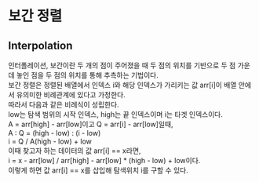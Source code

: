 # 보간 정렬

## Interpolation
인터폴레이션, 보간이란 두 개의 점이 주어졌을 때 두 점의 위치를 기반으로 두 점 가운데 놓인 점을 두 점의 위치를 통해 추측하는 기법이다.  
보간 정렬은 정렬된 배열에서 인덱스 i와 해당 인덱스가 가리키는 값 arr[i]이 배열 안에서 유의미한 비례관계에 있다고 가정한다.  
따라서 다음과 같은 비례식이 성립한다.  
low는 탐색 범위의 시작 인덱스, high는 끝 인덱스이며 i는 타겟 인덱스이다.  
A = arr[high] - arr[low]이고 Q = arr[i] - arr[low]일때,  
A : Q = (high - low) : (i - low)  
i = Q / A(high - low) + low  
이때 찾고자 하는 데이터의 값 arr[i] == x라면,  
i = x - arr[low] / arr[high] - arr[low] * (high - low) + low이다.  
이렇게 하면 값 arr[i] == x를 삽입해 탐색위치 i를 구할 수 있다.
